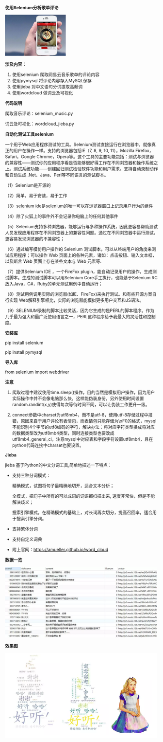 **使用Selenium分析歌单评论**

<img src="https://github.com/jm199504/Selenium-WordCloud/blob/master/images/music.png" width = "200"/>

**涉及内容：**

1. 使用selenium 爬取网易云音乐歌单的评论内容
2. 使用pymysql 将评论内容存入MySQL保存
3. 使用jieba 对中文语句分词提取高频词
4. 使用wordcloud 做词云及可视化

**代码说明**

爬取音乐评论：selenium_music.py

词云及可视化：wordcloud_jieba.py

**自动化测试工具selenium**

一个用于Web应用程序测试的工具。Selenium测试直接运行在浏览器中，就像真正的用户在操作一样。支持的浏览器包括IE（7, 8, 9, 10, 11），Mozilla Firefox，Safari，Google Chrome，Opera等。这个工具的主要功能包括：测试与浏览器的兼容性——测试你的应用程序看是否能够很好得工作在不同浏览器和操作系统之上。测试系统功能——创建回归测试检验软件功能和用户需求。支持自动录制动作和自动生成 .Net、Java、Perl等不同语言的测试脚本。

（1）Selenium是开源的

（2）简单，易于安装，易于工作

（3）selenium ide是selenium的唯一可以在浏览器窗口上记录用户行为的组件

（4）除了火狐上的事件外不会记录你电脑上的任何其他事件

（5）Selenium支持多种浏览器，能够运行与多种操作系统，因此更容易帮助测试人员发现应用程序在不同浏览器上的兼容性问题。通过在不同浏览器中运行测试，更容易发现浏览器的不兼容性；

（6）通过编写模仿用户操作的 Selenium 测试脚本，可以从终端用户的角度来测试应用程序；可以操作 Web 页面上的各种元素，诸如：点击按钮、输入文本框，以及断言 Web 页面上存在某些文本与 Web 元素等.

（7）提供Selenium IDE ，一个FireFox plugin，能自动记录用户的操作，生成测试脚本。生成的测试脚本可以用Selenium Core手工执行，也能基于Selenium RC放入Java，C#，Ruby的单元测试用例中自动运行；

（8）测试用例调用实际的浏览器(如IE、FireFox)来执行测试。和有些开源方案自行实现 Web解释引擎相比，实际的浏览器能模拟更多用户交互和JS语法。

（9）SELENIUM录制的脚本比较灵活，因为它生成的是PERL的脚本程序。作为几乎最为强大和最广泛使用语言之一，PERL这种程序给予我最大的灵活性和控制度。

**安装库**

pip install selenium

pip install pymysql

**导入库**

from selenium import webdriver

**注意**

1. 爬取过程中建议使用time.sleep()操作，目的当然是模拟用户操作，因为用户实际操作中并不会像电脑那么快，这样能伪装身份，另外使用时间设置random.randint(x,y)使得每次等待时间不同，可以让伪装工作更升一级。

2. connect参数中charset为utf8mb4，而不是utf-8，使用utf-8存储过程中报错，原因来自于用户评论有表情包，而表情包只能存储为\\xF0的格式，mysql不能识别4个字节的utf8编码的字符，解决办法：将对应字符类型换成将对应的数据类型改为utf8mb4类型，同时连接类型也要改成utf8mb4_general_ci，注意mysql中对应表和字段字符设置utf8mb4，且在python代码连接中charset也要设置。

**Jieba**

jieba 基于Python的中文分词工具,简单地描述一下特点：

- 支持三种分词模式：

  精确模式，试图将句子最精确地切开，适合文本分析；
  
  全模式，把句子中所有的可以成词的词语都扫描出来, 速度非常快，但是不能解决歧义；
  
  搜索引擎模式，在精确模式的基础上，对长词再次切分，提高召回率，适合用于搜索引擎分词。

- 支持繁体分词

- 支持自定义词典

- 附上官网：https://amueller.github.io/word_cloud

**数据一览**

<img src="https://github.com/jm199504/Selenium-WordCloud/blob/master/images/db.png" width = "500" />

**效果图**

<img src="https://github.com/jm199504/Selenium-WordCloud/blob/master/images/result.png" width = "500" />
